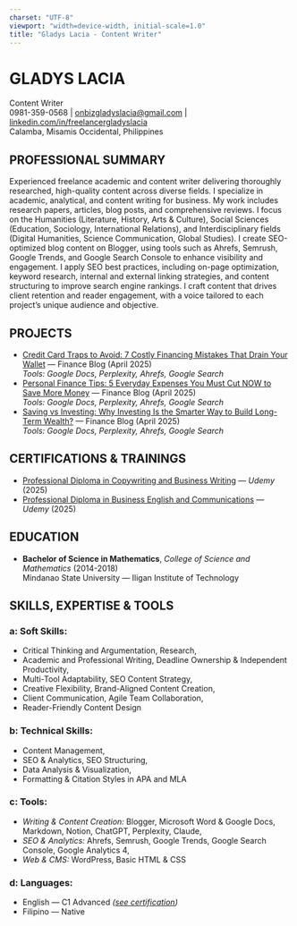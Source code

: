 ```yaml
---
charset: "UTF-8"
viewport: "width=device-width, initial-scale=1.0"
title: "Gladys Lacia - Content Writer"
---
```

<link rel="stylesheet" href="https://freelancergladyslacia.github.io/style.css">

# **GLADYS LACIA**  
Content Writer  
0981-359-0568 | [onbizgladyslacia@gmail.com](mailto:onbizgladyslacia@gmail.com) | [linkedin.com/in/freelancergladyslacia](https://www.linkedin.com/in/freelancergladyslacia/)  
Calamba, Misamis Occidental, Philippines

## **PROFESSIONAL SUMMARY**  
Experienced freelance academic and content writer delivering thoroughly researched, high-quality content across diverse fields. I specialize in academic, analytical, and content writing for business. My work includes research papers, articles, blog posts, and comprehensive reviews. I focus on the Humanities (Literature, History, Arts & Culture), Social Sciences (Education, Sociology, International Relations), and Interdisciplinary fields (Digital Humanities, Science Communication, Global Studies). I create SEO-optimized blog content on Blogger, using tools such as Ahrefs, Semrush, Google Trends, and Google Search Console to enhance visibility and engagement. I apply SEO best practices, including on-page optimization, keyword research, internal and external linking strategies, and content structuring to improve search engine rankings. I craft content that drives client retention and reader engagement, with a voice tailored to each project’s unique audience and objective.

## **PROJECTS**
* [Credit Card Traps to Avoid: 7 Costly Financing Mistakes That Drain Your Wallet](https://freelancergladyslacia.github.io/niche/content-writer-projects/credit-card-traps-to-avoid-costly-financing-mistakes) — Finance Blog (April 2025) <br> *Tools: Google Docs, Perplexity, Ahrefs, Google Search* 
* [Personal Finance Tips: 5 Everyday Expenses You Must Cut NOW to Save More Money](https://docs.google.com/document/d/1mVQDzyWskeUK4Y-4FBG_o4yN3exr9TUeblfd2eL9dvk/edit?tab=t.2a029hb6bfqw) — Finance Blog (April 2025) <br> *Tools: Google Docs, Perplexity, Ahrefs, Google Search* 
* [Saving vs Investing: Why Investing Is the Smarter Way to Build Long-Term Wealth?](https://docs.google.com/document/d/1mVQDzyWskeUK4Y-4FBG_o4yN3exr9TUeblfd2eL9dvk/edit?tab=t.s2w3i62iqmpj) — Finance Blog (April 2025) <br> *Tools: Google Docs, Perplexity, Ahrefs, Google Search*

## **CERTIFICATIONS & TRAININGS**
* [Professional Diploma in Copywriting and Business Writing](https://www.udemy.com/certificate/UC-b315d98e-5869-4b8b-abbc-0d293f307c61/) — *Udemy* (2025)  
* [Professional Diploma in Business English and Communications](https://www.udemy.com/certificate/UC-a8cd83ad-9eb6-493b-ad17-f95a7d225ec8/) — *Udemy* (2025)

## **EDUCATION**
* **Bachelor of Science in Mathematics**, *College of Science and Mathematics* (2014-2018) <br> Mindanao State University — Iligan Institute of Technology

## **SKILLS, EXPERTISE & TOOLS**   
### **a: Soft Skills:** 
* Critical Thinking and Argumentation, Research,  
* Academic and Professional Writing, Deadline Ownership & Independent Productivity,  
* Multi-Tool Adaptability, SEO Content Strategy,  
* Creative Flexibility, Brand-Aligned Content Creation,  
* Client Communication, Agile Team Collaboration,  
* Reader-Friendly Content Design  

### **b: Technical Skills:**	  
* Content Management,
* SEO & Analytics, SEO Structuring, 
* Data Analysis & Visualization,   
* Formatting & Citation Styles in APA and MLA  

### **c: Tools:**		
* *Writing & Content Creation:* Blogger, Microsoft Word & Google Docs, Markdown, Notion, ChatGPT, Perplexity, Claude,  
* *SEO & Analytics:* Ahrefs, Semrush, Google Trends, Google Search Console, Google Analytics 4,  
* *Web & CMS:* WordPress, Basic HTML & CSS  

### **d: Languages:**
* English — C1 Advanced *([see certification](https://cert.efset.org/KiE1vu))*  
* Filipino — Native